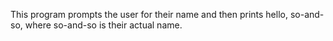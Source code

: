 This program prompts the user for their name and then prints hello, so-and-so, where so-and-so is their actual name.
